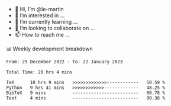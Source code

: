 - 👋 Hi, I’m @le-martin
- 👀 I’m interested in ...
- 🌱 I’m currently learning ...
- 💞️ I’m looking to collaborate on ...
- 📫 How to reach me ...

<!---
Tutorial for using WakaTime stats in GitHub profile: https://github.com/athul/waka-readme
-->

📊 Weekly development breakdown
<!--START_SECTION:waka-->

```text
From: 29 December 2022 - To: 22 January 2023

Total Time: 20 hrs 4 mins

TeX      10 hrs 9 mins   >>>>>>>>>>>>>------------   50.59 %
Python   9 hrs 41 mins   >>>>>>>>>>>>-------------   48.25 %
BibTeX   9 mins          -------------------------   00.78 %
Text     4 mins          -------------------------   00.38 %
```

<!--END_SECTION:waka-->

<!---
le-martin/le-martin is a ✨ special ✨ repository because its `README.md` (this file) appears on your GitHub profile.
You can click the Preview link to take a look at your changes.
--->
